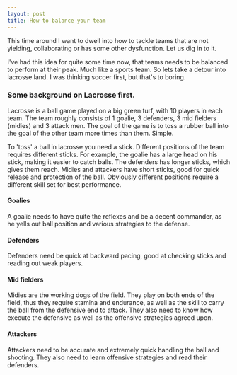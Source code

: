 ```yaml
---
layout: post
title: How to balance your team
---
```


This time around I want to dwell into how to tackle teams that are
not yielding, collaborating or has some other dysfunction. Let us dig in to it.

I've had this idea for quite some time now, that teams needs to be balanced to perform at their peak.
Much like a sports team. So lets take a detour into lacrosse land. I was thinking soccer first, but that's to boring. 

### Some background on Lacrosse first. 
Lacrosse is a ball game played on a big green turf, with 10 players in each team. 
The team roughly consists of 1 goalie, 3 defenders, 3 mid fielders (midies) and 3 attack men.
The goal of the game is to toss a rubber ball into the goal of the other team more times
than them. Simple. 

To 'toss' a ball in lacrosse you need a stick. Different positions 
of the team requires different sticks. For example, the goalie has a large head on his 
stick, making it easier to catch balls. The defenders has longer sticks, which gives them
reach. Midies and attackers have short sticks, good for quick release and protection of the
ball.
Obviously different positions require a different skill set for best performance. 

#### Goalies
A goalie needs to have quite the reflexes and be a decent commander, as he yells out 
ball position and various strategies to the defense. 

#### Defenders
Defenders need be quick at backward pacing, good at checking sticks and reading out 
weak players. 

#### Mid fielders
Midies are the working dogs of the field. They play on both ends of the field, thus they require
stamina and endurance, as well as the skill to carry the ball from the defensive end to attack. 
They also need to know how execute the defensive as well as the offensive strategies agreed upon.

#### Attackers
Attackers need to be accurate and extremely quick handling the ball and shooting. They also need to 
learn offensive strategies and read their defenders. 

